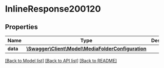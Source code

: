 # InlineResponse200120

## Properties
Name | Type | Description | Notes
------------ | ------------- | ------------- | -------------
**data** | [**\Swagger\Client\Model\MediaFolderConfiguration**](MediaFolderConfiguration.md) |  | [optional] 

[[Back to Model list]](../../README.md#documentation-for-models) [[Back to API list]](../../README.md#documentation-for-api-endpoints) [[Back to README]](../../README.md)

